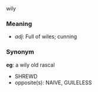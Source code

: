 wily
### Meaning
+ _adj_: Full of wiles; cunning

### Synonym

__eg__: a wily old rascal

+ SHREWD
+ opposite(s): NAIVE, GUILELESS


